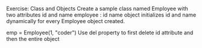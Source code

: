 Exercise: Class and Objects
Create a sample class named Employee with two attributes id and name
employee :
    id
    name
object initializes id and name dynamically for every Employee object created.

emp = Employee(1, "coder")
Use del property to first delete id attribute and then the entire object